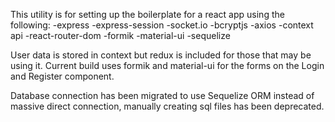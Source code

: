 This utility is for setting up the boilerplate for a react app using the following:
  -express
  -express-session
  -socket.io
  -bcryptjs
  -axios
  -context api
  -react-router-dom
  -formik
  -material-ui
  -sequelize

  User data is stored in context but redux is included for those that may be using it. Current build uses formik and material-ui
  for the forms on the Login and Register component.

  Database connection has been migrated to use Sequelize ORM instead of massive direct connection, manually creating sql files has been deprecated.